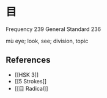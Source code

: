 # 目
Frequency 239
General Standard 236

mù
eye; look, see; division, topic

## References
- [[HSK 3]]
- [[5 Strokes]]
- [[目 Radical]]